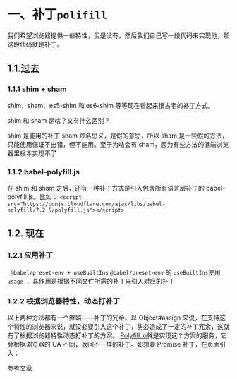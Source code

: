 # 一、补丁`polifill`



我们希望浏览器提供一些特性，但是没有，然后我们自己写一段代码来实现他，那这段代码就是补丁。

## 1.1.过去 
### 1.1.1 shim + sham
shim、sham、es5-shim 和 es6-shim 等等现在看起来很古老的补丁方式。

shim 和 sham 是啥？又有什么区别？

shim 是能用的补丁
sham 顾名思义，是假的意思，所以 sham 是一些假的方法，只能使用保证不出错，但不能用。至于为啥会有 sham，因为有些方法的低端浏览器里根本实现不了

###  1.1.2 babel-polyfill.js
在 shim 和 sham 之后，还有一种补丁方式是引入包含所有语言层补丁的 babel-polyfill.js。比如：
`<script src="https://cdnjs.cloudflare.com/ajax/libs/babel-polyfill/7.2.5/polyfill.js"></script>`

## 1.2. 现在

### 1.2.1 应用补丁 
` @babel/preset-env + useBuiltIns`
`@babel/preset-env` 的 `useBuiltIns`使用`usage `，其作用是根据不同文件所需的补丁来引入对应的补丁
###  1.2.2 根据浏览器特性，动态打补丁
以上两种方法都有一个弊端——补丁的冗余。以 Object#assign 来说，在支持这个特性的浏览器来说，就没必要引入这个补丁，势必造成了一定的补丁冗余，这就有了根据浏览器特性动态打补丁的方案。
[Polyfill.io](https://polyfill.io/v3/)就是实现这个方案的服务，它会根据浏览器的 UA 不同，返回不一样的补丁。如想要 Promise 补丁，在页面引入：

 
参考文章
[](https://blog.csdn.net/gwdgwd123/article/details/86686112)
 
[](https://juejin.cn/post/6844903877418942478)